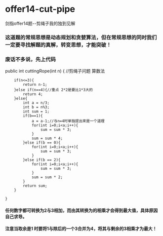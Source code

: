 # offer14-cut-pipe
剑指offer14题--剪绳子我的独到见解
### 这道题的常规思想是动态规划和贪婪算法，但在常规思想的同时我们一定要寻找解题的真解，转变思想，才能突破！
### 废话不多说，先上代码

public int cuttingRope(int n) {
//剪绳子问题 算数法

        if(n<=3){
            return n-1;
        }else if(n==4){//重点 2*2是要比1*3大的
            return 4;
        }else{
            int a = n/3;
            int b = n%3;
            int sum = 1;
            if(b==1){
                a = a-1;//与n=4时单独提出来是一个道理
                for(int i=0;i<a;i++){
                    sum = sum * 3;
                }
                sum = sum * 4;
            }else if(b == 0){
                for(int i=0;i<a;i++){
                    sum = sum * 3;
                }
            }else if(b == 2){
                for(int i=0;i<a;i++){
                    sum = sum * 3;
                }
                sum = sum * 2;
            }
            return sum;
        }

    }
#### 任何数字都可转换为2与3相加，而由其转换为的相乘才会得到最大值，具体原因自己求导。
#### 注意当取余是1 时要将1与除后的一个3合并为4，将其与剩余的3相乘才为最大！
